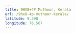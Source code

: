 ```yaml
---
title: 9HX8+4P Muthoor, Kerala
url: /9hx8-4p-muthoor-kerala/
latitude: 9.398
longitude: 76.567
---
```


